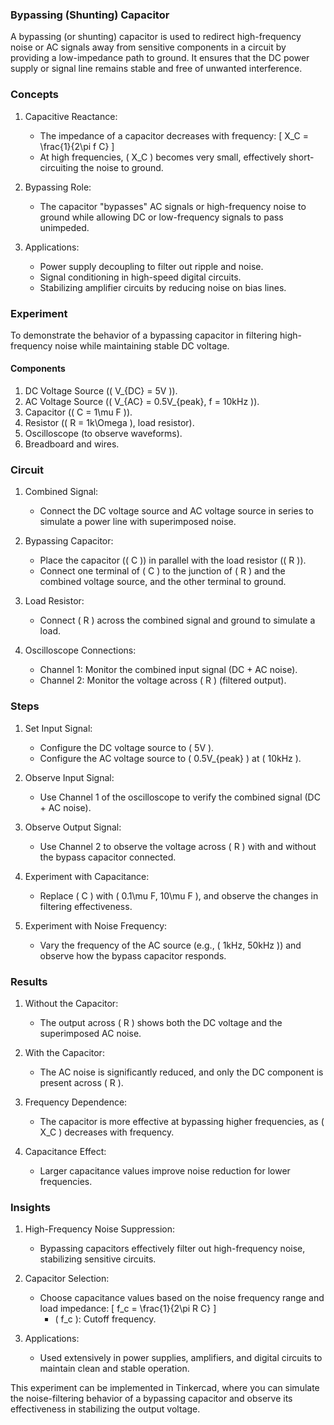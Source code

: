 ### Bypassing (Shunting) Capacitor

A bypassing (or shunting) capacitor is used to redirect high-frequency noise or AC signals away from sensitive components in a circuit by providing a low-impedance path to ground. It ensures that the DC power supply or signal line remains stable and free of unwanted interference.

### Concepts

1. Capacitive Reactance:
   - The impedance of a capacitor decreases with frequency:
     \[
     X_C = \frac{1}{2\pi f C}
     \]
   - At high frequencies, \( X_C \) becomes very small, effectively short-circuiting the noise to ground.

2. Bypassing Role:
   - The capacitor "bypasses" AC signals or high-frequency noise to ground while allowing DC or low-frequency signals to pass unimpeded.

3. Applications:
   - Power supply decoupling to filter out ripple and noise.
   - Signal conditioning in high-speed digital circuits.
   - Stabilizing amplifier circuits by reducing noise on bias lines.

### Experiment

To demonstrate the behavior of a bypassing capacitor in filtering high-frequency noise while maintaining stable DC voltage.

#### Components

1. DC Voltage Source (\( V_{DC} = 5V \)).
2. AC Voltage Source (\( V_{AC} = 0.5V_{peak}, f = 10kHz \)).
3. Capacitor (\( C = 1\mu F \)).
4. Resistor (\( R = 1k\Omega \), load resistor).
5. Oscilloscope (to observe waveforms).
6. Breadboard and wires.

### Circuit

1. Combined Signal:
   - Connect the DC voltage source and AC voltage source in series to simulate a power line with superimposed noise.

2. Bypassing Capacitor:
   - Place the capacitor (\( C \)) in parallel with the load resistor (\( R \)).
   - Connect one terminal of \( C \) to the junction of \( R \) and the combined voltage source, and the other terminal to ground.

3. Load Resistor:
   - Connect \( R \) across the combined signal and ground to simulate a load.

4. Oscilloscope Connections:
   - Channel 1: Monitor the combined input signal (DC + AC noise).
   - Channel 2: Monitor the voltage across \( R \) (filtered output).

### Steps

1. Set Input Signal:
   - Configure the DC voltage source to \( 5V \).
   - Configure the AC voltage source to \( 0.5V_{peak} \) at \( 10kHz \).

2. Observe Input Signal:
   - Use Channel 1 of the oscilloscope to verify the combined signal (DC + AC noise).

3. Observe Output Signal:
   - Use Channel 2 to observe the voltage across \( R \) with and without the bypass capacitor connected.

4. Experiment with Capacitance:
   - Replace \( C \) with \( 0.1\mu F, 10\mu F \), and observe the changes in filtering effectiveness.

5. Experiment with Noise Frequency:
   - Vary the frequency of the AC source (e.g., \( 1kHz, 50kHz \)) and observe how the bypass capacitor responds.

### Results

1. Without the Capacitor:
   - The output across \( R \) shows both the DC voltage and the superimposed AC noise.

2. With the Capacitor:
   - The AC noise is significantly reduced, and only the DC component is present across \( R \).

3. Frequency Dependence:
   - The capacitor is more effective at bypassing higher frequencies, as \( X_C \) decreases with frequency.

4. Capacitance Effect:
   - Larger capacitance values improve noise reduction for lower frequencies.

### Insights

1. High-Frequency Noise Suppression:
   - Bypassing capacitors effectively filter out high-frequency noise, stabilizing sensitive circuits.

2. Capacitor Selection:
   - Choose capacitance values based on the noise frequency range and load impedance:
     \[
     f_c = \frac{1}{2\pi R C}
     \]
     - \( f_c \): Cutoff frequency.

3. Applications:
   - Used extensively in power supplies, amplifiers, and digital circuits to maintain clean and stable operation.

This experiment can be implemented in Tinkercad, where you can simulate the noise-filtering behavior of a bypassing capacitor and observe its effectiveness in stabilizing the output voltage.
